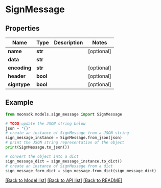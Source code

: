 # SignMessage

## Properties

| Name         | Type     | Description | Notes       |
| ------------ | -------- | ----------- | ----------- |
| **name**     | **str**  |             | \[optional] |
| **data**     | **str**  |             |             |
| **encoding** | **str**  |             | \[optional] |
| **header**   | **bool** |             | \[optional] |
| **signtype** | **bool** |             | \[optional] |

## Example

```python
from moonsdk.models.sign_message import SignMessage

# TODO update the JSON string below
json = "{}"
# create an instance of SignMessage from a JSON string
sign_message_instance = SignMessage.from_json(json)
# print the JSON string representation of the object
print(SignMessage.to_json())

# convert the object into a dict
sign_message_dict = sign_message_instance.to_dict()
# create an instance of SignMessage from a dict
sign_message_form_dict = sign_message.from_dict(sign_message_dict)
```

[\[Back to Model list\]](./#documentation-for-models) [\[Back to API list\]](./#documentation-for-api-endpoints) [\[Back to README\]](./)
